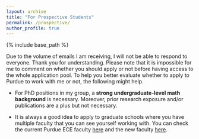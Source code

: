 ```yaml
---
layout: archive
title: "For Prospective Students"
permalink: /prospective/
author_profile: true
---
```

{% include base_path %}

Due to the volume of emails I am receiving, I will not be able to respond to everyone. Thank you for understanding. Please note that it is impossible for me to comment on whether you should apply or not before having access to the whole application pool. To help you better evaluate whether to apply to Purdue to work with me or not, the following might help. 

- For PhD positions in my group, a **strong undergraduate-level math background** is necessary. Moreover, prior research exposure and/or publications are a plus but not necessary. 

- It is always a good idea to apply to graduate schools where you have multiple faculty that you can see yourself working with. You can check the current Purdue ECE faculty [here](https://engineering.purdue.edu/ECE/People/Faculty) and the new faculty [here](https://engineering.purdue.edu/ECE/News/2020/new-faculty-spotlights).
